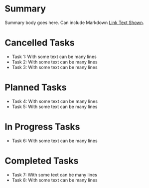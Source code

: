 # Summary

Summary body goes here. Can include Markdown [Link Text Shown](https://github.com/LASSAT-YU).

# Cancelled Tasks

- Task 1:  With some text can be many lines
- Task 2:  With some text can be many lines
- Task 3:  With some text can be many lines

# Planned Tasks

- Task 4:  With some text can be many lines
- Task 5:  With some text can be many lines

# In Progress Tasks

- Task 6:  With some text can be many lines

# Completed Tasks

- Task 7:  With some text can be many lines
- Task 8:  With some text can be many lines